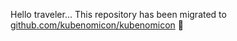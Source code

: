 Hello traveler... This repository has been migrated to [github.com/kubenomicon/kubenomicon](github.com/kubenomicon/kubenomicon) 🐙
